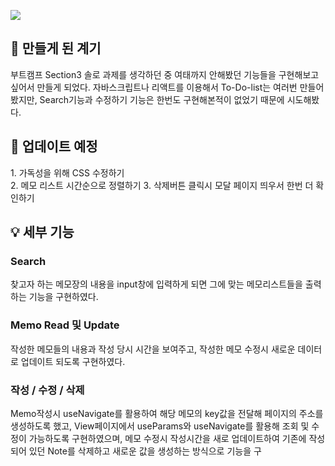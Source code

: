 
<img src="https://user-images.githubusercontent.com/107850055/193414162-50692ac0-337e-43db-a2e9-54b6b3da7e43.gif"></img>
<!-- 1.첫번째 오류 : local storage에 저장한 데이터들을 map을 사용해서 값을 불러오려고 했는데 Uncaught TypeError: memolist.map is not a function 오류가뜸. 이유는 내가 로컬 스토리지에 데이터를 저장할때 배열 형태로 저장한게 아닌,string으로 저장했기 때문에 배열로 이루어진 data에만 처리가 가능한 map이 작동하지 않아서 생긴 오류였고 배열형태로 데이터를 저장해주니까 정상작동됐다.
2.두번째 오류 : create버튼을 누르게되면 입력된 데이터가 바로 local storage로 저장이 돼야 하는데 클릭을 두번해야 데이터가 저장이 됐다. -->
<h2>💖 만들게 된 계기</h2>
<p>부트캠프 Section3 솔로 과제를 생각하던 중 여태까지 안해봤던 기능들을 구현해보고 싶어서 만들게 되었다. 자바스크립트나 리액트를 이용해서 To-Do-list는 여러번 만들어 봤지만, Search기능과 수정하기 기능은 한번도 구현해본적이 없었기 때문에 시도해봤다.  </p>
<h2>💎 업데이트 예정</h2>
<p>1. 가독성을 위해 CSS 수정하기<br>
2. 메모 리스트 시간순으로 정렬하기
3. 삭제버튼 클릭시 모달 페이지 띄우서 한번 더 확인하기
</p>
<h2>💡 세부 기능</h2>
<h3>Search</h3>
찾고자 하는 메모장의 내용을 input창에 입력하게 되면 그에 맞는 메모리스트들을 출력하는 기능을 구현하였다.

<h3>Memo Read 및 Update</h3>

작성한 메모들의 내용과 작성 당시 시간을 보여주고, 작성한 메모 수정시 새로운 데이터로 업데이트 되도록 구현하였다.

<h3>작성 / 수정 / 삭제</h3>
 
Memo작성시 useNavigate를 활용하여 해당 메모의 key값을 전달해 페이지의 주소를 생성하도록 했고, View페이지에서 useParams와 useNavigate를 활용해 조회 및 수정이 가능하도록 구현하였으며, 메모 수정시 작성시간을 새로 업데이트하여 기존에 작성되어 있던 Note를 삭제하고 새로운 값을 생성하는 방식으로 기능을 구








